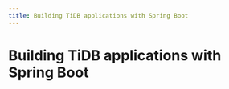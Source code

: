 ```yaml
---
title: Building TiDB applications with Spring Boot
---
```


<!-- markdownlint-disable MD029 -->

# Building TiDB applications with Spring Boot

